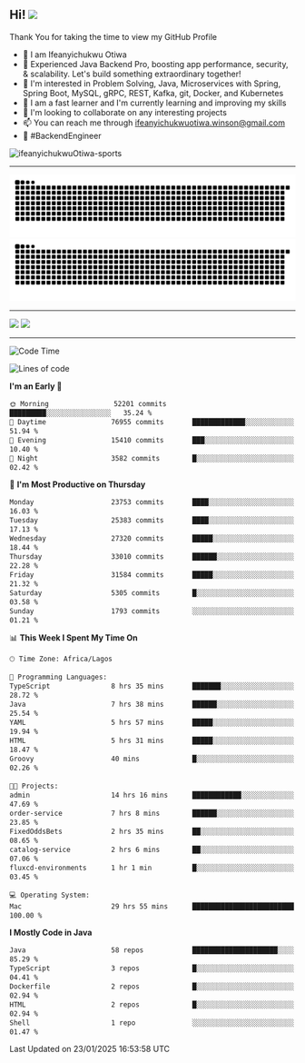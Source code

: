 <!-- BLOG-POST-LIST:START --><!-- BLOG-POST-LIST:END -->

## Hi! <img src="https://media.giphy.com/media/hvRJCLFzcasrR4ia7z/giphy.gif" width="4%"> 

Thank You for taking the time to view my GitHub Profile

- 👋 I am Ifeanyichukwu Otiwa
- 🚀 Experienced Java Backend Pro, boosting app performance, security, & scalability. Let's build something extraordinary together!
- 👀 I'm interested in Problem Solving, Java, Microservices with Spring, Spring Boot, MySQL, gRPC, REST, Kafka, git, Docker, and Kubernetes
- 🌱 I am a fast learner and I'm currently learning and improving my skills
- 💞️ I'm looking to collaborate on any interesting projects
- 📫 You can reach me through ifeanyichukwuotiwa.winson@gmail.com
- 🚀 #BackendEngineer

<p align="left" marginTop="10px"> <img src="https://komarev.com/ghpvc/?username=ifeanyichukwuOtiwa-sports&label=Profile%20views&color=0e75b6&style=for-the-badge" alt="ifeanyichukwuOtiwa-sports" /> </p>

***

<!--🐍📈SNAKEGRAPH / 🌐WEBSITE: https://github.com/Platane/snk -->
![github contribution grid snake animation](https://raw.githubusercontent.com/ifeanyichukwuOtiwa-sports/ifeanyichukwuOtiwa-sports/output/github-contribution-grid-snake-dark.svg#gh-dark-mode-only)![github contribution grid snake animation](https://raw.githubusercontent.com/ifeanyichukwuOtiwa-sports/ifeanyichukwuOtiwa-sports/output/github-contribution-grid-snake.svg#gh-light-mode-only)

***

<p float="left">
  <img float="left" src="https://github-readme-stats.vercel.app/api?username=ifeanyichukwuOtiwa-sports&count_private=true&include_all_commits=true&theme=react&show_icons=true" />
  <img float="right" src="https://github-readme-stats.vercel.app/api/top-langs/?username=ifeanyichukwuOtiwa-sports&layout=compact&show_icons=true&theme=react" /> 
</p>

***



<!--START_SECTION:waka-->
![Code Time](http://img.shields.io/badge/Code%20Time-3%2C373%20hrs%2019%20mins-blue)

![Lines of code](https://img.shields.io/badge/From%20Hello%20World%20I%27ve%20Written-37.2%20million%20lines%20of%20code-blue)

**I'm an Early 🐤** 

```text
🌞 Morning                52201 commits       █████████░░░░░░░░░░░░░░░░   35.24 % 
🌆 Daytime                76955 commits       █████████████░░░░░░░░░░░░   51.94 % 
🌃 Evening                15410 commits       ███░░░░░░░░░░░░░░░░░░░░░░   10.40 % 
🌙 Night                  3582 commits        █░░░░░░░░░░░░░░░░░░░░░░░░   02.42 % 
```
📅 **I'm Most Productive on Thursday** 

```text
Monday                   23753 commits       ████░░░░░░░░░░░░░░░░░░░░░   16.03 % 
Tuesday                  25383 commits       ████░░░░░░░░░░░░░░░░░░░░░   17.13 % 
Wednesday                27320 commits       █████░░░░░░░░░░░░░░░░░░░░   18.44 % 
Thursday                 33010 commits       ██████░░░░░░░░░░░░░░░░░░░   22.28 % 
Friday                   31584 commits       █████░░░░░░░░░░░░░░░░░░░░   21.32 % 
Saturday                 5305 commits        █░░░░░░░░░░░░░░░░░░░░░░░░   03.58 % 
Sunday                   1793 commits        ░░░░░░░░░░░░░░░░░░░░░░░░░   01.21 % 
```


📊 **This Week I Spent My Time On** 

```text
🕑︎ Time Zone: Africa/Lagos

💬 Programming Languages: 
TypeScript               8 hrs 35 mins       ███████░░░░░░░░░░░░░░░░░░   28.72 % 
Java                     7 hrs 38 mins       ██████░░░░░░░░░░░░░░░░░░░   25.54 % 
YAML                     5 hrs 57 mins       █████░░░░░░░░░░░░░░░░░░░░   19.94 % 
HTML                     5 hrs 31 mins       █████░░░░░░░░░░░░░░░░░░░░   18.47 % 
Groovy                   40 mins             █░░░░░░░░░░░░░░░░░░░░░░░░   02.26 % 

🐱‍💻 Projects: 
admin                    14 hrs 16 mins      ████████████░░░░░░░░░░░░░   47.69 % 
order-service            7 hrs 8 mins        ██████░░░░░░░░░░░░░░░░░░░   23.85 % 
FixedOddsBets            2 hrs 35 mins       ██░░░░░░░░░░░░░░░░░░░░░░░   08.65 % 
catalog-service          2 hrs 6 mins        ██░░░░░░░░░░░░░░░░░░░░░░░   07.06 % 
fluxcd-environments      1 hr 1 min          █░░░░░░░░░░░░░░░░░░░░░░░░   03.45 % 

💻 Operating System: 
Mac                      29 hrs 55 mins      █████████████████████████   100.00 % 
```

**I Mostly Code in Java** 

```text
Java                     58 repos            █████████████████████░░░░   85.29 % 
TypeScript               3 repos             █░░░░░░░░░░░░░░░░░░░░░░░░   04.41 % 
Dockerfile               2 repos             █░░░░░░░░░░░░░░░░░░░░░░░░   02.94 % 
HTML                     2 repos             █░░░░░░░░░░░░░░░░░░░░░░░░   02.94 % 
Shell                    1 repo              ░░░░░░░░░░░░░░░░░░░░░░░░░   01.47 % 
```




 Last Updated on 23/01/2025 16:53:58 UTC
<!--END_SECTION:waka-->

<!--
<p align="center">
![trophy](https://github-profile-trophy.vercel.app/?username=ifeanyichukwuOtiwa-sports&theme=onedark) (https://github.com/ryo-ma/github-profile-trophy)
</p>
-->

<!---
ifeanyi-otiwa/ifeanyi-otiwa is a ✨ special ✨ repository because its `README.md` (this file) appears on your GitHub profile.
You can click the Preview link to take a look at your changes.
--->
